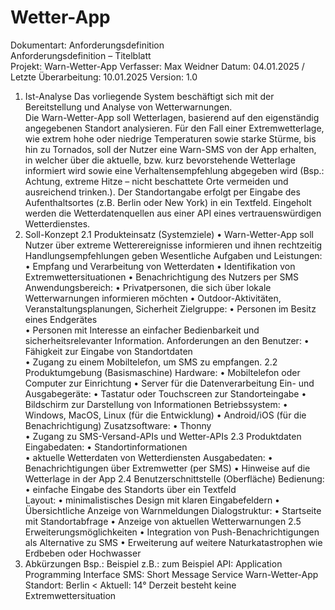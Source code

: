 # Wetter-App

Dokumentart: Anforderungsdefinition  
Anforderungsdefinition – Titelblatt  
Projekt: Warn-Wetter-App 
Verfasser: Max Weidner 
Datum: 04.01.2025 / Letzte Überarbeitung: 10.01.2025 
Version: 1.0 
1. Ist-Analyse 
Das vorliegende System beschäftigt sich mit der Bereitstellung und Analyse von Wetterwarnungen.  
Die Warn-Wetter-App soll Wetterlagen, basierend auf den eigenständig angegebenen Standort analysieren. Für den Fall einer 
Extremwetterlage, wie extrem hohe oder niedrige Temperaturen sowie starke Stürme, bis hin zu Tornados, soll der Nutzer eine 
Warn-SMS von der App erhalten, in welcher über die aktuelle, bzw. kurz bevorstehende Wetterlage informiert wird sowie eine 
Verhaltensempfehlung abgegeben wird (Bsp.: Achtung, extreme Hitze – nicht beschattete Orte vermeiden und ausreichend 
trinken.). Der Standortangabe erfolgt per Eingabe des Aufenthaltsortes (z.B. Berlin oder New York) in ein Textfeld. Eingeholt 
werden die Wetterdatenquellen aus einer API eines vertrauenswürdigen Wetterdienstes.   
2. Soll-Konzept 
2.1 Produkteinsatz (Systemziele) 
• Warn-Wetter-App soll Nutzer über extreme Wetterereignisse informieren und ihnen rechtzeitig 
Handlungsempfehlungen geben 
Wesentliche Aufgaben und Leistungen: 
• Empfang und Verarbeitung von Wetterdaten 
• Identifikation von Extremwettersituationen 
• Benachrichtigung des Nutzers per SMS 
Anwendungsbereich: 
• Privatpersonen, die sich über lokale Wetterwarnungen informieren möchten 
• Outdoor-Aktivitäten, Veranstaltungsplanungen, Sicherheit 
Zielgruppe: 
• Personen im Besitz eines Endgerätes  
• Personen mit Interesse an einfacher Bedienbarkeit und sicherheitsrelevanter Information. 
Anforderungen an den Benutzer: 
• Fähigkeit zur Eingabe von Standortdaten  
• Zugang zu einem Mobiltelefon, um SMS zu empfangen. 
2.2 Produktumgebung (Basismaschine) 
Hardware: 
• Mobiltelefon oder Computer zur Einrichtung 
• Server für die Datenverarbeitung 
Ein- und Ausgabegeräte: 
• Tastatur oder Touchscreen zur Standorteingabe 
• Bildschirm zur Darstellung von Informationen 
Betriebssystem: 
• Windows, MacOS, Linux (für die Entwicklung) 
• Android/iOS (für die Benachrichtigung) 
Zusatzsoftware: 
• Thonny  
• Zugang zu SMS-Versand-APIs und Wetter-APIs 
2.3 Produktdaten 
Eingabedaten: 
• Standortinformationen  
• aktuelle Wetterdaten von Wetterdiensten 
Ausgabedaten: 
• Benachrichtigungen über Extremwetter (per SMS) 
• Hinweise auf die Wetterlage in der App 
2.4 Benutzerschnittstelle (Oberfläche) 
Bedienung: 
• einfache Eingabe des Standorts über ein Textfeld  
Layout: 
• minimalistisches Design mit klaren Eingabefeldern 
• Übersichtliche Anzeige von Warnmeldungen 
Dialogstruktur: 
• Startseite mit Standortabfrage 
• Anzeige von aktuellen Wetterwarnungen 
2.5 Erweiterungsmöglichkeiten 
• Integration von Push-Benachrichtigungen als Alternative zu SMS 
• Erweiterung auf weitere Naturkatastrophen wie Erdbeben oder Hochwasser 
3. Abkürzungen 
Bsp.: Beispiel 
z.B.: zum Beispiel 
API: Application Programming Interface 
SMS: Short Message Service 
Warn-Wetter-App 
Standort: 
Berlin 
< 
Aktuell: 
14° 
Derzeit besteht keine 
Extremwettersituation 
